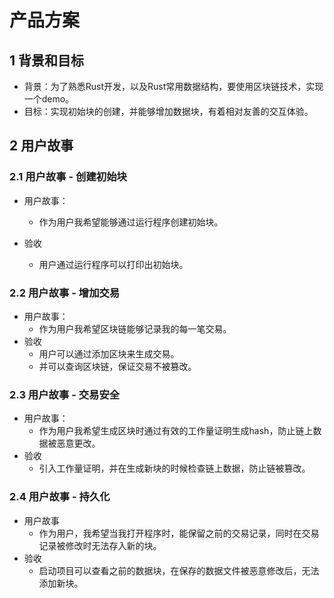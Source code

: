 # 产品方案

## 1 背景和目标

- 背景：为了熟悉Rust开发，以及Rust常用数据结构，要使用区块链技术，实现一个demo。
- 目标：实现初始块的创建，并能够增加数据块，有着相对友善的交互体验。

## 2 用户故事

### 2.1 用户故事 - 创建初始块

- 用户故事：
  - 作为用户我希望能够通过运行程序创建初始块。

- 验收
  - 用户通过运行程序可以打印出初始块。

### 2.2 用户故事 - 增加交易

- 用户故事：
  - 作为用户我希望区块链能够记录我的每一笔交易。
- 验收
  - 用户可以通过添加区块来生成交易。
  - 并可以查询区块链，保证交易不被篡改。

### 2.3 用户故事 - 交易安全

- 用户故事：
  - 作为用户我希望生成区块时通过有效的工作量证明生成hash，防止链上数据被恶意更改。
- 验收
  - 引入工作量证明，并在生成新块的时候检查链上数据，防止链被篡改。

### 2.4 用户故事 - 持久化

- 用户故事
  - 作为用户，我希望当我打开程序时，能保留之前的交易记录，同时在交易记录被修改时无法存入新的块。
- 验收
  - 启动项目可以查看之前的数据块，在保存的数据文件被恶意修改后，无法添加新块。